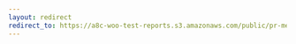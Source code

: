 ```yaml
---
layout: redirect
redirect_to: https://a8c-woo-test-reports.s3.amazonaws.com/public/pr-merge/43802/api/index.html
---
```

